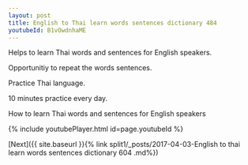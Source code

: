 ```yaml
---
layout: post
title: English to Thai learn words sentences dictionary 484 
youtubeId: B1vOwdnhaME
---
```

 
 
Helps to learn Thai words and sentences for English speakers.

Opportunitiy to repeat the words sentences. 

Practice Thai language. 
 
10 minutes practice every day. 
 
How to learn Thai words and sentences for English speakers 
 
{% include youtubePlayer.html id=page.youtubeId %}
 
 
[Next]({{ site.baseurl }}{% link  split1/_posts/2017-04-03-English to thai learn words sentences dictionary 604 .md%})
 
